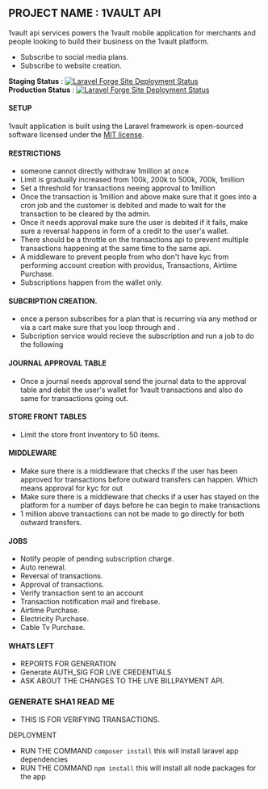
## PROJECT NAME :  1VAULT API
1vault api services powers the 1vault mobile application for merchants and people looking to build their business on the 1vault platform.

- Subscribe to social media plans.
- Subscribe to website creation.

**Staging Status** : [![Laravel Forge Site Deployment Status](https://img.shields.io/endpoint?url=https%3A%2F%2Fforge.laravel.com%2Fsite-badges%2F8d115b1d-522f-4917-b90c-8a5af5fea076%3Fdate%3D1%26commit%3D1&style=plastic)](https://forge.laravel.com/servers/734550/sites/2162422)<br/>
**Production Status** :  [![Laravel Forge Site Deployment Status](https://img.shields.io/endpoint?url=https%3A%2F%2Fforge.laravel.com%2Fsite-badges%2Fdabc5087-bee3-4791-8a82-63c6f72dd49f%3Fdate%3D1%26commit%3D1&style=plastic)](https://forge.laravel.com/servers/762121/sites/2259041)

#### SETUP
1vault application is built using the Laravel framework is open-sourced software licensed under the [MIT license](https://opensource.org/licenses/MIT).
#### RESTRICTIONS
* someone cannot directly withdraw 1million at once
* Limit is gradually increased from 100k, 200k to 500k, 700k, 1million
* Set a threshold for transactions neeing approval to 1million 
* Once the transaction is 1million and above make sure that it goes into a cron job and the customer is debited and made to wait for the transaction to be cleared by the admin.
* Once it needs approval make sure the user is debited if it fails, make sure a reversal happens in form of a credit to the user's wallet.
* There should be a throttle on the transactions api to prevent multiple transactions happening at the same time to the same api.
* A middleware to prevent people from who don't have kyc from performing account creation with providus, Transactions, Airtime Purchase.
* Subscriptions happen from the wallet only.
#### SUBCRIPTION CREATION.
* once a person subscribes for a plan that is recurring via any method or via a cart make sure that you loop through and .
* Subcription service would recieve the subscription and run a job to do the following
#### JOURNAL APPROVAL TABLE
* Once a journal needs approval send the journal data to the approval table and debit the user's wallet for 1vault transactions and also do same for transactions going out.
#### STORE FRONT TABLES
* Limit the store front inventory to 50 items.
#### MIDDLEWARE 
* Make sure there is a middleware that checks if the user has been approved for transactions before outward transfers can happen. Which means approval for kyc for out
* Make sure there is a middleware that checks if a user has stayed on the platform for a number of days before he can begin to make transactions
* 1 million above transactions can not be made to go directly for both outward transfers.
#### JOBS
* Notify people of pending subscription charge.
* Auto renewal.
* Reversal of transactions.
* Approval of transactions.
* Verify transaction sent to an account
* Transaction notification mail and firebase.
* Airtime Purchase. 
* Electricity Purchase.
* Cable Tv Purchase.

#### WHATS LEFT
* REPORTS FOR GENERATION
* Generate AUTH_SIG FOR LIVE CREDENTIALS
* ASK ABOUT THE CHANGES TO THE LIVE BILLPAYMENT API.


### GENERATE SHA1 READ ME 
* THIS IS FOR VERIFYING TRANSACTIONS.


DEPLOYMENT
* RUN THE COMMAND  `composer install` this will install laravel app dependencies
* RUN THE COMMAND `npm install` this will install all node packages for the app
